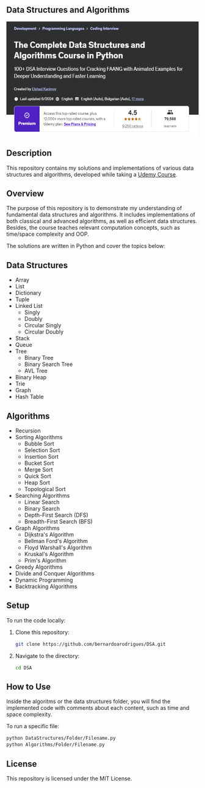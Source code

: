 ## Data Structures and Algorithms

<div style="width: 100%; text-align: center;" align="center">
    <img height="300px" src="./image.png">
</div>

## Description
This repository contains my solutions and implementations of various data structures and algorithms, developed while taking a [Udemy Course](https://www.udemy.com/course/data-structures-and-algorithms-bootcamp-in-python/).

## Overview

The purpose of this repository is to demonstrate my understanding of fundamental data structures and algorithms. It includes implementations of both classical and advanced algorithms, as well as efficient data structures. Besides, the course teaches relevant computation concepts, such as time/space complexity and OOP.

The solutions are written in Python and cover the topics below:

## Data Structures
- Array
- List
- Dictionary
- Tuple
- Linked List 
  - Singly
  - Doubly
  - Circular Singly
  - Circular Doubly
- Stack
- Queue
- Tree 
  - Binary Tree
  - Binary Search Tree
  - AVL Tree
- Binary Heap
- Trie
- Graph
- Hash Table

## Algorithms
- Recursion
- Sorting Algorithms
  - Bubble Sort
  - Selection Sort
  - Insertion Sort
  - Bucket Sort
  - Merge Sort
  - Quick Sort
  - Heap Sort
  - Topological Sort
- Searching Algorithms
  - Linear Search
  - Binary Search
  - Depth-First Search (DFS)
  - Breadth-First Search (BFS)
- Graph Algorithms
  - Dijkstra's Algorithm
  - Bellman Ford's Algorithm
  - Floyd Warshall's Algorithm
  - Kruskal's Algorithm
  - Prim's Algorithm
- Greedy Algorithms
- Divide and Conquer Algorithms
- Dynamic Programming
- Backtracking Algorithms

## Setup

To run the code locally:

1. Clone this repository:
   ```bash
   git clone https://github.com/bernardoarodrigues/DSA.git
   ```
2. Navigate to the directory:
   ```bash
   cd DSA
   ```

## How to Use

Inside the algoritms or the data structures folder, you will find the implemented code with comments about each content, such as time and space complexity.

To run a specific file:
```bash
python DataStructures/Folder/Filename.py
python Algorithms/Folder/Filename.py
```

## License

This repository is licensed under the MIT License.